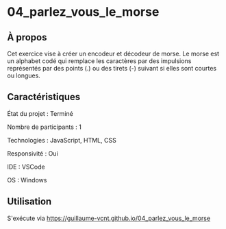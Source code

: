 # 04_parlez_vous_le_morse

## À propos 

Cet exercice vise à créer un encodeur et décodeur de morse. Le morse est un alphabet codé qui remplace les caractères par des impulsions représentés par des points (.) ou des tirets (-) suivant si elles sont courtes ou longues.

## Caractéristiques

État du projet : Terminé

Nombre de participants : 1 

Technologies : JavaScript, HTML, CSS

Responsivité : Oui 

IDE : VSCode

OS : Windows 

## Utilisation 

S'exécute via https://guillaume-vcnt.github.io/04_parlez_vous_le_morse
